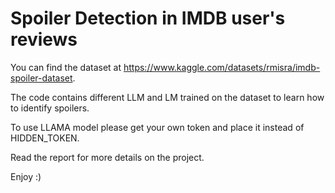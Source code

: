 # Spoiler Detection in IMDB user's reviews

You can find the dataset at https://www.kaggle.com/datasets/rmisra/imdb-spoiler-dataset.

The code contains different LLM and LM trained on the dataset to learn how to identify spoilers.

To use LLAMA model please get your own token and place it instead of HIDDEN_TOKEN.

Read the report for more details on the project.

Enjoy :)
